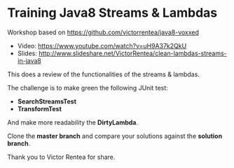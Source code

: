 # Training Java8 Streams & Lambdas
Workshop based on https://github.com/victorrentea/java8-voxxed
 * Video: https://www.youtube.com/watch?v=uH9A37k2QkU
 * Slides: http://www.slideshare.net/VictorRentea/clean-lambdas-streams-in-java8 

This does a review of the functionalities of the streams & lambdas.

The challenge is to make green the following JUnit test:

  * **SearchStreamsTest**
  * **TransformTest**
 
 And make more readability the **DirtyLambda**.
 
 Clone the **master branch** and compare your solutions against the **solution branch**.

 Thank you to Victor Rentea for share.
